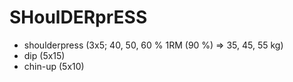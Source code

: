 # SHoulDERprESS
* shoulderpress (3x5; 40, 50, 60 % 1RM (90 %) => 35, 45, 55 kg)
* dip (5x15)
* chin-up (5x10)

